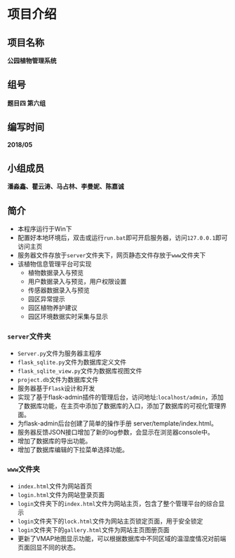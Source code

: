 # 项目介绍
## 项目名称
**公园植物管理系统**
## 组号
**题目四 第六组**
## 编写时间
**2018/05**
## 小组成员
**潘淼鑫、瞿云涛、马占林、李曼妮、陈嘉诚**
## 简介   
* 本程序运行于Win下
* 配置好本地环境后，双击或运行`run.bat`即可开启服务器，访问`127.0.0.1`即可访问主页
* 服务器文件存放于`server`文件夹下，网页静态文件存放于`www`文件夹下
* 该植物信息管理平台可实现
    * 植物数据录入与预览
    * 用户数据录入与预览，用户权限设置
    * 传感器数据录入与预览
    * 园区异常提示
    * 园区植物养护建议
    * 园区环境数据实时采集与显示

### `server`文件夹
* `Server.py`文件为服务器主程序
* `flask_sqlite.py`文件为数据库定义文件
* `flask_sqlite_view.py`文件为数据库视图文件
* `project.db`文件为数据库文件
* 服务器基于`Flask`设计和开发
* 实现了基于flask-admin插件的管理后台，访问地址:`localhost/admin`，添加了数据库功能，在主页中添加了数据库的入口，添加了数据库的可视化管理界面。
* 为flask-admin后台创建了简单的操作手册 server/template/index.html。
* 服务器反馈JSON接口增加了新的log参数，会显示在浏览器console中。
* 增加了数据库的导出功能。
* 增加了数据库编辑的下拉菜单选择功能。
### `www`文件夹
* `index.html`文件为网站首页
* `login.html`文件为网站登录页面
* `login`文件夹下的`index.html`文件为网站主页，包含了整个管理平台的综合显示
* `login`文件夹下的`lock.html`文件为网站主页锁定页面，用于安全锁定
* `login`文件夹下的`gallery.html`文件为网站主页图册页面
* 更新了VMAP地图显示功能，可以根据数据库中不同区域的温湿度情况对前端页面回显不同的状态。
